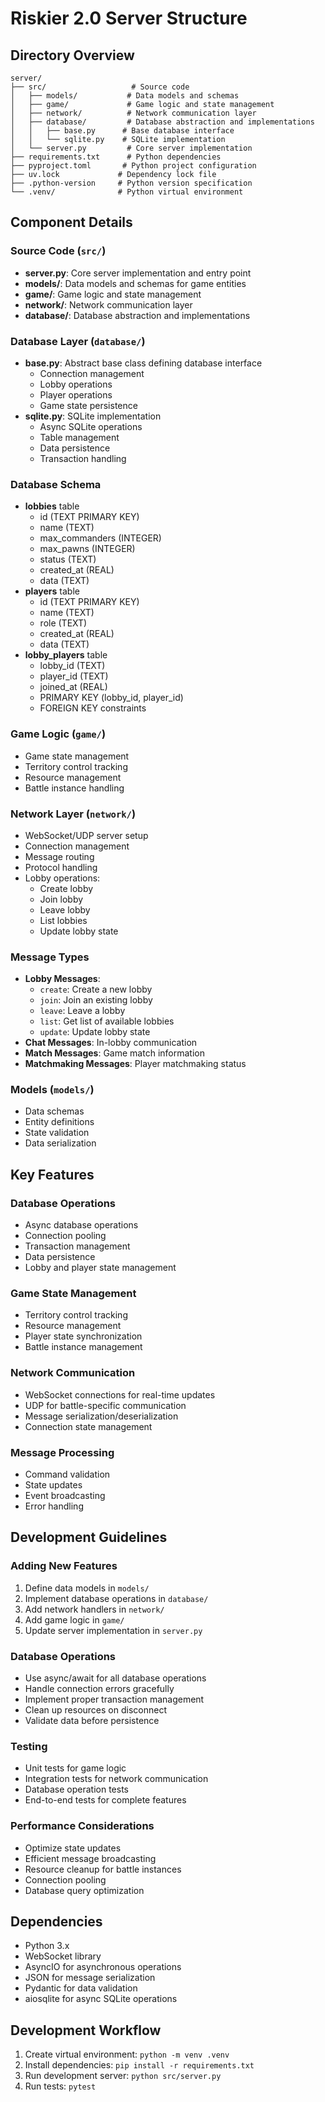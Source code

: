 # Riskier 2.0 Server Structure

## Directory Overview
```
server/
├── src/                   # Source code
│   ├── models/           # Data models and schemas
│   ├── game/             # Game logic and state management
│   ├── network/          # Network communication layer
│   ├── database/         # Database abstraction and implementations
│   │   ├── base.py      # Base database interface
│   │   └── sqlite.py    # SQLite implementation
│   └── server.py         # Core server implementation
├── requirements.txt      # Python dependencies
├── pyproject.toml       # Python project configuration
├── uv.lock             # Dependency lock file
├── .python-version     # Python version specification
└── .venv/              # Python virtual environment
```

## Component Details

### Source Code (`src/`)
- **server.py**: Core server implementation and entry point
- **models/**: Data models and schemas for game entities
- **game/**: Game logic and state management
- **network/**: Network communication layer
- **database/**: Database abstraction and implementations

### Database Layer (`database/`)
- **base.py**: Abstract base class defining database interface
  - Connection management
  - Lobby operations
  - Player operations
  - Game state persistence
- **sqlite.py**: SQLite implementation
  - Async SQLite operations
  - Table management
  - Data persistence
  - Transaction handling

### Database Schema
- **lobbies** table
  - id (TEXT PRIMARY KEY)
  - name (TEXT)
  - max_commanders (INTEGER)
  - max_pawns (INTEGER)
  - status (TEXT)
  - created_at (REAL)
  - data (TEXT)
- **players** table
  - id (TEXT PRIMARY KEY)
  - name (TEXT)
  - role (TEXT)
  - created_at (REAL)
  - data (TEXT)
- **lobby_players** table
  - lobby_id (TEXT)
  - player_id (TEXT)
  - joined_at (REAL)
  - PRIMARY KEY (lobby_id, player_id)
  - FOREIGN KEY constraints

### Game Logic (`game/`)
- Game state management
- Territory control tracking
- Resource management
- Battle instance handling

### Network Layer (`network/`)
- WebSocket/UDP server setup
- Connection management
- Message routing
- Protocol handling
- Lobby operations:
  - Create lobby
  - Join lobby
  - Leave lobby
  - List lobbies
  - Update lobby state

### Message Types
- **Lobby Messages**:
  - `create`: Create a new lobby
  - `join`: Join an existing lobby
  - `leave`: Leave a lobby
  - `list`: Get list of available lobbies
  - `update`: Update lobby state
- **Chat Messages**: In-lobby communication
- **Match Messages**: Game match information
- **Matchmaking Messages**: Player matchmaking status

### Models (`models/`)
- Data schemas
- Entity definitions
- State validation
- Data serialization

## Key Features

### Database Operations
- Async database operations
- Connection pooling
- Transaction management
- Data persistence
- Lobby and player state management

### Game State Management
- Territory control tracking
- Resource management
- Player state synchronization
- Battle instance management

### Network Communication
- WebSocket connections for real-time updates
- UDP for battle-specific communication
- Message serialization/deserialization
- Connection state management

### Message Processing
- Command validation
- State updates
- Event broadcasting
- Error handling

## Development Guidelines

### Adding New Features
1. Define data models in `models/`
2. Implement database operations in `database/`
3. Add network handlers in `network/`
4. Add game logic in `game/`
5. Update server implementation in `server.py`

### Database Operations
- Use async/await for all database operations
- Handle connection errors gracefully
- Implement proper transaction management
- Clean up resources on disconnect
- Validate data before persistence

### Testing
- Unit tests for game logic
- Integration tests for network communication
- Database operation tests
- End-to-end tests for complete features

### Performance Considerations
- Optimize state updates
- Efficient message broadcasting
- Resource cleanup for battle instances
- Connection pooling
- Database query optimization

## Dependencies
- Python 3.x
- WebSocket library
- AsyncIO for asynchronous operations
- JSON for message serialization
- Pydantic for data validation
- aiosqlite for async SQLite operations

## Development Workflow
1. Create virtual environment: `python -m venv .venv`
2. Install dependencies: `pip install -r requirements.txt`
3. Run development server: `python src/server.py`
4. Run tests: `pytest` 